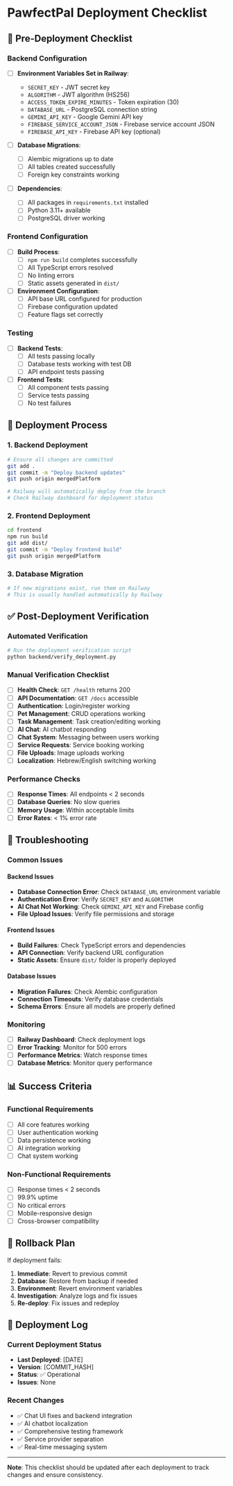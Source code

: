 # PawfectPal Deployment Checklist

## 🚀 Pre-Deployment Checklist

### Backend Configuration
- [ ] **Environment Variables Set in Railway**:
  - `SECRET_KEY` - JWT secret key
  - `ALGORITHM` - JWT algorithm (HS256)
  - `ACCESS_TOKEN_EXPIRE_MINUTES` - Token expiration (30)
  - `DATABASE_URL` - PostgreSQL connection string
  - `GEMINI_API_KEY` - Google Gemini API key
  - `FIREBASE_SERVICE_ACCOUNT_JSON` - Firebase service account JSON
  - `FIREBASE_API_KEY` - Firebase API key (optional)

- [ ] **Database Migrations**:
  - [ ] Alembic migrations up to date
  - [ ] All tables created successfully
  - [ ] Foreign key constraints working

- [ ] **Dependencies**:
  - [ ] All packages in `requirements.txt` installed
  - [ ] Python 3.11+ available
  - [ ] PostgreSQL driver working

### Frontend Configuration
- [ ] **Build Process**:
  - [ ] `npm run build` completes successfully
  - [ ] All TypeScript errors resolved
  - [ ] No linting errors
  - [ ] Static assets generated in `dist/`

- [ ] **Environment Configuration**:
  - [ ] API base URL configured for production
  - [ ] Firebase configuration updated
  - [ ] Feature flags set correctly

### Testing
- [ ] **Backend Tests**:
  - [ ] All tests passing locally
  - [ ] Database tests working with test DB
  - [ ] API endpoint tests passing

- [ ] **Frontend Tests**:
  - [ ] All component tests passing
  - [ ] Service tests passing
  - [ ] No test failures

## 🔧 Deployment Process

### 1. Backend Deployment
```bash
# Ensure all changes are committed
git add .
git commit -m "Deploy backend updates"
git push origin mergedPlatform

# Railway will automatically deploy from the branch
# Check Railway dashboard for deployment status
```

### 2. Frontend Deployment
```bash
cd frontend
npm run build
git add dist/
git commit -m "Deploy frontend build"
git push origin mergedPlatform
```

### 3. Database Migration
```bash
# If new migrations exist, run them on Railway
# This is usually handled automatically by Railway
```

## ✅ Post-Deployment Verification

### Automated Verification
```bash
# Run the deployment verification script
python backend/verify_deployment.py
```

### Manual Verification Checklist
- [ ] **Health Check**: `GET /health` returns 200
- [ ] **API Documentation**: `GET /docs` accessible
- [ ] **Authentication**: Login/register working
- [ ] **Pet Management**: CRUD operations working
- [ ] **Task Management**: Task creation/editing working
- [ ] **AI Chat**: AI chatbot responding
- [ ] **Chat System**: Messaging between users working
- [ ] **Service Requests**: Service booking working
- [ ] **File Uploads**: Image uploads working
- [ ] **Localization**: Hebrew/English switching working

### Performance Checks
- [ ] **Response Times**: All endpoints < 2 seconds
- [ ] **Database Queries**: No slow queries
- [ ] **Memory Usage**: Within acceptable limits
- [ ] **Error Rates**: < 1% error rate

## 🚨 Troubleshooting

### Common Issues

#### Backend Issues
- **Database Connection Error**: Check `DATABASE_URL` environment variable
- **Authentication Error**: Verify `SECRET_KEY` and `ALGORITHM`
- **AI Chat Not Working**: Check `GEMINI_API_KEY` and Firebase config
- **File Upload Issues**: Verify file permissions and storage

#### Frontend Issues
- **Build Failures**: Check TypeScript errors and dependencies
- **API Connection**: Verify backend URL configuration
- **Static Assets**: Ensure `dist/` folder is properly deployed

#### Database Issues
- **Migration Failures**: Check Alembic configuration
- **Connection Timeouts**: Verify database credentials
- **Schema Errors**: Ensure all models are properly defined

### Monitoring
- [ ] **Railway Dashboard**: Check deployment logs
- [ ] **Error Tracking**: Monitor for 500 errors
- [ ] **Performance Metrics**: Watch response times
- [ ] **Database Metrics**: Monitor query performance

## 📊 Success Criteria

### Functional Requirements
- [ ] All core features working
- [ ] User authentication working
- [ ] Data persistence working
- [ ] AI integration working
- [ ] Chat system working

### Non-Functional Requirements
- [ ] Response times < 2 seconds
- [ ] 99.9% uptime
- [ ] No critical errors
- [ ] Mobile-responsive design
- [ ] Cross-browser compatibility

## 🔄 Rollback Plan

If deployment fails:
1. **Immediate**: Revert to previous commit
2. **Database**: Restore from backup if needed
3. **Environment**: Revert environment variables
4. **Investigation**: Analyze logs and fix issues
5. **Re-deploy**: Fix issues and redeploy

## 📝 Deployment Log

### Current Deployment Status
- **Last Deployed**: [DATE]
- **Version**: [COMMIT_HASH]
- **Status**: ✅ Operational
- **Issues**: None

### Recent Changes
- ✅ Chat UI fixes and backend integration
- ✅ AI chatbot localization
- ✅ Comprehensive testing framework
- ✅ Service provider separation
- ✅ Real-time messaging system

---

**Note**: This checklist should be updated after each deployment to track changes and ensure consistency.
